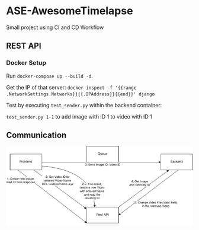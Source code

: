# ASE-AwesomeTimelapse
Small project using CI and CD Workflow

## REST API
### Docker Setup
Run `docker-compose up --build -d`.

Get the IP of that server: `docker inspect -f '{{range .NetworkSettings.Networks}}{{.IPAddress}}{{end}}' django`

Test by executing `test_sender.py` within the backend container:

`test_sender.py 1-1` to add image with ID 1 to video with ID 1

## Communication

![](communication_graph.png)

